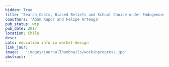 ```yaml
---
hidden: True
title: 'Search Costs, Biased Beliefs and School Choice under Endogenous Consideration Sets'
coauthors: 'Adam Kapor and Felipe Arteaga'
pub_status: wip
pub_date: 2017
location: Chile
desc:
cats: education info io market-design 
link_jour:
image:   'images/journalThumbnails/workinprogress.jpg'
abstract: ''
---
```

